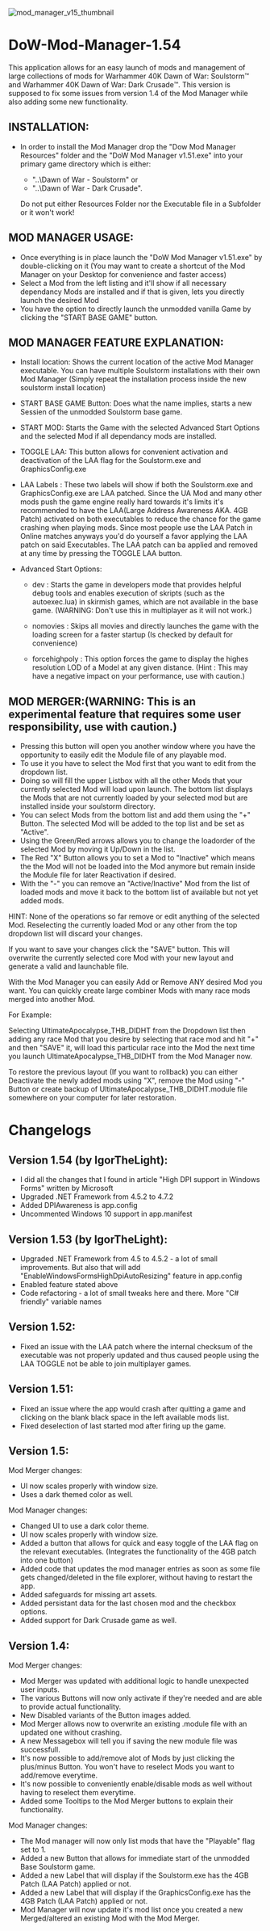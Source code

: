 ![mod_manager_v15_thumbnail](https://user-images.githubusercontent.com/19975052/64079833-f833c000-ccec-11e9-96cb-ed5c01cc0791.png)
# DoW-Mod-Manager-1.54

This application allows for an easy launch of mods and management of large collections of mods for Warhammer 40K Dawn of War: Soulstorm:tm: and Warhammer 40K Dawn of War: Dark Crusade:tm:.
This version is supposed to fix some issues from version 1.4 of the Mod Manager while also adding some new functionality.

## INSTALLATION:

- In order to install the Mod Manager drop the "Dow Mod Manager Resources" folder and the "DoW Mod Manager v1.51.exe" into your primary game directory which is either:

  - "..\Dawn of War - Soulstorm\" or 
  - "..\Dawn of War - Dark Crusade\". 
  
  Do not put either Resources Folder nor the Executable file in a Subfolder or it won't work!

## MOD MANAGER USAGE:

- Once everything is in place launch the "DoW Mod Manager v1.51.exe" by double-clicking on it (You may want to create a shortcut of the Mod Manager on your Desktop
for convenience and faster access)
- Select a Mod from the left listing and it'll show if all necessary dependancy Mods are installed and if that is given, lets you directly launch the desired Mod
- You have the option to directly launch the unmodded vanilla Game by clicking the "START BASE GAME" button.

## MOD MANAGER FEATURE EXPLANATION:

- Install location: Shows the current location of the active Mod Manager executable. You can have multiple Soulstorm installations with their own Mod Manager 
(Simply repeat the installation process inside the new soulstorm install location)

- START BASE GAME Button: Does what the name implies, starts a new Sessien of the unmodded Soulstorm base game.

- START MOD: Starts the Game with the selected Advanced Start Options and the selected Mod if all dependancy mods are installed.

- TOGGLE LAA: This button allows for convenient activation and deactivation of the LAA flag for the Soulstorm.exe and GraphicsConfig.exe

- LAA Labels : These two labels will show if both the Soulstorm.exe and GraphicsConfig.exe are LAA patched. Since the UA Mod and many other mods push the game engine really hard towards it's limits
it's recommended to have the LAA(Large Address Awareness AKA. 4GB Patch) activated on both executables to reduce the chance for the game crashing when playing mods. Since most people use the LAA Patch in Online
matches anyways you'd do yourself a favor applying the LAA patch on said Executables. The LAA patch can ba applied and removed at any time by pressing the TOGGLE LAA button.

- Advanced Start Options:

  - dev : Starts the game in developers mode that provides helpful debug tools and enables execution of skripts (such as the autoexec.lua) in skirmish games, which are not available in the base game.
	(WARNING: Don't use this in multiplayer as it will not work.)
	
  - nomovies : Skips all movies and directly launches the game with the loading screen for a faster startup (Is checked by default for convenience)
 
  - forcehighpoly : This option forces the game to display the highes resolution LOD of a Model at any given distance. (Hint : This may have a negative impact on your performance, use with caution.)

## MOD MERGER:(WARNING: This is an experimental feature that requires some user responsibility, use with caution.)

- Pressing this button will open you another window where you have the opportunity to easily edit the Module file of any playable mod.
- To use it you have to select the Mod first that you want to edit from the dropdown list.
- Doing so will fill the upper Listbox with all the other Mods that your currently selected Mod will load upon launch.
The bottom list displays the Mods that are not currently loaded by your selected mod but are installed inside your soulstorm directory.
- You can select Mods from the bottom list and add them using the "+" Button. The selected Mod will be added to the top list and be set as "Active".
- Using the Green/Red arrows allows you to change the loadorder of the selected Mod by moving it Up/Down in the list.
- The Red "X" Button allows you to set a Mod to "Inactive" which means the the Mod will not be loaded into the Mod anymore but remain inside the Module file for later Reactivation if desired.
- With the "-" you can remove an "Active/Inactive" Mod from the list of loaded mods and move it back to the bottom list of available but not yet added mods.

HINT: None of the operations so far remove or edit anything of the selected Mod. Reselecting the currently loaded Mod or any other from the top dropdown list will discard your changes.

If you want to save your changes click the "SAVE" button. This will overwrite the currently selected core Mod with your new layout and generate a valid and launchable file.


With the Mod Manager you can easily Add or Remove ANY desired Mod you want. You can quickly create large combiner Mods with many race mods merged into another Mod.


For Example:

Selecting UltimateApocalypse_THB_DIDHT from the Dropdown list then adding any race Mod that you desire by selecting that race mod and hit "+" and then "SAVE" it, will load this particular race
into the Mod the next time you launch UltimateApocalypse_THB_DIDHT from the Mod Manager now.

To restore the previous layout (If you want to rollback) you can either Deactivate the newly added mods using "X", remove the Mod using "-" Button or create backup of UltimateApocalypse_THB_DIDHT.module file
somewhere on your computer for later restoration.

# Changelogs

## Version 1.54 (by IgorTheLight):

- I did all the changes that I found in article "High DPI support in Windows Forms" written by Microsoft
- Upgraded .NET Framework from 4.5.2 to 4.7.2
- Added DPIAwareness is app.config
- Uncommented Windows 10 support in app.manifest

## Version 1.53 (by IgorTheLight):

- Upgraded .NET Framework from 4.5 to 4.5.2 - a lot of small improvements. But also that will add "EnableWindowsFormsHighDpiAutoResizing" feature in app.config
- Enabled feature stated above
- Code refactoring - a lot of small tweaks here and there. More "C# friendly" variable names

## Version 1.52:

- Fixed an issue with the LAA patch where the internal checksum of the executable was not properly updated and thus caused people using the LAA TOGGLE not be able to join multiplayer games.

## Version 1.51:

- Fixed an issue where the app would crash after quitting a game and clicking on the blank black space in the left available mods list.
- Fixed deselection of last started mod after firing up the game.

## Version 1.5:

Mod Merger changes:

- UI now scales properly with window size.
- Uses a dark themed color as well.

Mod Manager changes:

- Changed UI to use a dark color theme.
- UI now scales properly with window size.
- Added a button that allows for quick and easy toggle of the LAA flag on the relevant executables. (Integrates the functionality of the 4GB patch into one button)
- Added code that updates the mod manager entries as soon as some file gets changed/deleted in the file explorer, without having to restart the app.
- Added safeguards for missing art assets.
- Added persistant data for the last chosen mod and the checkbox options.
- Added support for Dark Crusade game as well.

## Version 1.4:

Mod Merger changes:

- Mod Merger was updated with additional logic to handle unexpected user inputs.
- The various Buttons will now only activate if they're needed and are able to provide actual functionality.
- New Disabled variants of the Button images added.
- Mod Merger allows now to overwrite an existing .module file with an updated one without crashing.
- A new Messagebox will tell you if saving the new module file was successfull.
- It's now possible to add/remove alot of Mods by just clicking the plus/minus Button. You won't have to reselect Mods you want to add/remove everytime.
- It's now possible to conveniently enable/disable mods as well without having to reselect them everytime.
- Added some Tooltips to the Mod Merger buttons to explain their functionality.

Mod Manager changes:

- The Mod manager will now only list mods that have the "Playable" flag set to 1.
- Added a new Button that allows for immediate start of the unmodded Base Soulstorm game.
- Added a new Label that will display if the Soulstorm.exe has the 4GB Patch (LAA Patch) applied or not.
- Added a new Label that will display if the GraphicsConfig.exe has the 4GB Patch (LAA Patch) applied or not.
- Mod Manager will now update it's mod list once you created a new Merged/altered an existing Mod with the Mod Merger.
